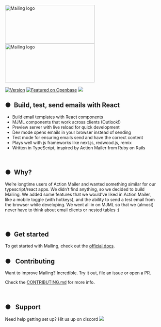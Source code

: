 <img src="https://user-images.githubusercontent.com/609038/163605455-478b8883-235c-4803-9b48-fc2d9a912b73.png#gh-dark-mode-only" alt="Mailing logo" width="295" height="128"/>
<img src="https://user-images.githubusercontent.com/609038/163605459-12c1d04b-9891-4c73-9ed0-fbccddfaa476.png#gh-light-mode-only" alt="Mailing logo" width="295" height="128"/>

<a href="https://www.npmjs.com/package/mailing"><img src="https://img.shields.io/npm/v/mailing.svg?sanitize=true" alt="Version"></a>
[![Featured on Openbase](https://badges.openbase.com/js/featured/mailing.svg?token=A6xfdFmUU161m5Jns1Aqf4SwwIMSQBipWCm7HCdl1wc=)](https://openbase.com/js/mailing?utm_source=embedded&utm_medium=badge&utm_campaign=rate-badge)
[![](https://dcbadge.vercel.app/api/server/fdSzmY46wY?style=flat)](https://discord.gg/fdSzmY46wY)

<h2>●&nbsp;&nbsp;Build, test, send emails with React</h2>

- Build email templates with React components
- MJML components that work across clients (Outlook!)
- Preview server with live reload for quick development
- Dev mode opens emails in your browser instead of sending
- Test mode for ensuring emails send and have the correct content
- Plays well with js frameworks like next.js, redwood.js, remix
- Written in TypeScript, inspired by Action Mailer from Ruby on Rails

<br/>

## ●&nbsp;&nbsp;Why?

We’re longtime users of Action Mailer and wanted something similar for our typescript/react apps. We didn’t find anything, so we decided to build Mailing. We added some features that we would’ve liked in Action Mailer, like a mobile toggle (with hotkeys), and the ability to send a test email from the browser while developing. We went all in on MJML so that we (almost) never have to think about email clients or nested tables :)

<br/>

## ●&nbsp;&nbsp;Get started

To get started with Mailing, check out the [official docs](https://www.mailing.run/docs).

## ●&nbsp;&nbsp;&nbsp;Contributing

Want to improve Mailing? Incredible. Try it out, file an issue or open a PR.

Check the [CONTRIBUTING.md](https://github.com/sofn-xyz/mailing/blob/main/docs/CONTRIBUTING.md) for more info.

<br/>

## ●&nbsp;&nbsp;&nbsp;Support

Need help getting set up? Hit us up on discord [![](https://dcbadge.vercel.app/api/server/fdSzmY46wY?style=flat)](https://discord.gg/fdSzmY46wY)

